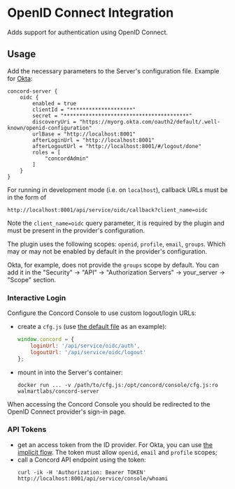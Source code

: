 # OpenID Connect Integration

Adds support for authentication using OpenID Connect.

## Usage

Add the necessary parameters to the Server's configuration file. Example for [Okta](https://www.okta.com/):

```
concord-server {
    oidc {
        enabled = true
        clientId = "********************"
        secret = "****************************************"
        discoveryUri = "https://myorg.okta.com/oauth2/default/.well-known/openid-configuration"
        urlBase = "http://localhost:8001"
        afterLoginUrl = "http://localhost:8001"
        afterLogoutUrl = "http://localhost:8001/#/logout/done"
        roles = [
            "concordAdmin"
        ]
    }
}
```

For running in development mode (i.e. on `localhost`), callback URLs must be
in the form of

```
http://localhost:8001/api/service/oidc/callback?client_name=oidc
```

Note the `client_name=oidc` query parameter, it is required by the plugin and
must be present in the provider's configuration.

The plugin uses the following scopes: `openid`, `profile`, `email`, `groups`.
Which may or may not be enabled by default in the provider's configuration.

Okta, for example, does not provide the `groups` scope by default. You can
add it in the "Security" -> "API" -> "Authorization Servers" -> your_server ->
"Scope" section.

### Interactive Login

Configure the Concord Console to use custom logout/login URLs:
- create a `cfg.js` (use [the default file](../../../console2/public/cfg.js) as an example):
  ```javascript
  window.concord = {
      loginUrl: '/api/service/oidc/auth',
      logoutUrl: '/api/service/oidc/logout'
  };
  ```
- mount in into the Server's container:
  ```
  docker run ... -v /path/to/cfg.js:/opt/concord/console/cfg.js:ro walmartlabs/concord-server
  ```

When accessing the Concord Console you should be redirected to the OpenID Connect
provider's sign-in page.

### API Tokens

- get an access token from the ID provider. For Okta, you can use
[the implicit flow](https://developer.okta.com/docs/guides/implement-implicit/use-flow/).
The token must allow `openid`, `email` and `profile` scopes;
- call a Concord API endpoint using the token:
  ```
  curl -ik -H 'Authorization: Bearer TOKEN' http://localhost:8001/api/service/console/whoami
  ```
